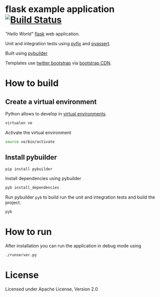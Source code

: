 # flask example application [![Build Status](https://secure.travis-ci.org/pyclectic/flask-example.png)](http://travis-ci.org/pyclectic/flask-example)

*"Hello World"*
[flask](http://flask.pocoo.org/) web application.

Unit and integration tests using [pyfix](http://github.com/pyclectic/pyfix)
and [pyassert](http://github.com/pyclectic/pyassert).

Built using [pybuilder](http://pybuilder.github.com)

Templates use [twitter bootstrap](http://twitter.github.com/bootstrap/) via [bootstrap CDN](http://bootstrapcdn.com).

# How to build

## Create a virtual environment

Python allows to develop in [virtual environments](http://pypi.python.org/pypi/virtualenv).

```bash
virtualen ve
```

Activate the virtual environment

```bash
source ve/bin/activate
```

## Install pybuilder

```bash
pip install pybuilder
```

 Install dependencies using pybuilder
```bash
pyb install_dependencies
```

Run pybuilder `pyb` to build run the unit and integration tests and build the project.
```bash
pyb
```

# How to run

After installation you can run the application in debug mode using
```bash
./runserver.py
```

# License

Licensed under Apache License, Version 2.0
